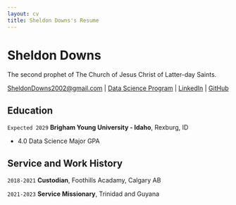 ```yaml
---
layout: cv
title: Sheldon Downs's Resume
---
```

# Sheldon Downs
The second prophet of The Church of Jesus Christ of Latter-day Saints.

<div id="webaddress">
<a href="Sheldondowns2002@gmail.com">SheldonDowns2002@gmail.com</a>
| <a href="https://byuidatascience.github.io/development.html">Data Science Program</a>
| <a href="https://www.linkedin.com/in/sheldon-downs-b239521ba/">LinkedIn</a>
| <a href="https://github.com/byuids-resumes">GitHub</a>
</div>

<!-- https://www.monique.tech/the-art-of-markdown -->

## Education

`Expected 2029`
__Brigham Young University - Idaho__, Rexburg, ID

- 4.0 Data Science Major GPA

## Service and Work History

`2018-2021`
__Custodian__, Foothills Acadamy, Calgary AB


`2021-2023`
__Service Missionary__, Trinidad and Guyana



<!-- ### Footer

Last updated: May 2013 -->


